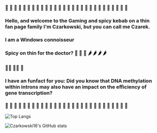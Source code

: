### 🚽  🚽  🚽  🚽  🚽  🚽  🚽  🚽  🚽  🚽  🚽  🚽  🚽  🚽  🚽  🚽  🚽  🚽  🚽  🚽  🚽  🚽  🚽  🚽  🚽  🚽  🚽  🚽 
### Hello, and welcome to the Gaming and spicy kebab on a thin fan page family I'm Czarkowski, but you can call me Czarek.
### I am a Windows connoisseur 
### Spicy on thin for the doctor? 🌯  🌯  🌯  🌶  🌶  🌶  🌶 
###  👨‍🦰 🧯💨 🕎
### I have an funfact for you: Did you know that DNA methylation within introns may also have an impact on the efficiency of gene transcription?
### 🚽  🚽  🚽  🚽  🚽  🚽  🚽  🚽  🚽  🚽  🚽  🚽  🚽  🚽  🚽  🚽  🚽  🚽  🚽  🚽  🚽  🚽  🚽  🚽  🚽  🚽  🚽  🚽  






![Top Langs](https://github-readme-stats.vercel.app/api/top-langs/?username=Czarkowski16&layout=compact&langs_count=8&theme=radical)

![Czarkowski16's GitHub stats](https://github-readme-stats.vercel.app/api?username=Czarkowski16&show_icons=true&theme=radical)







<!--
**Czarkowski16/Czarkowski16** is a ✨ _special_ ✨ repository because its `README.md` (this file) appears on your GitHub profile.

Here are some ideas to get you started:

- 🔭 I’m currently working on Asteria
- 🌱 I’m currently learning create games
- 👯 I’m looking to collaborate on ...
- 🤔 I’m looking for help with ...
- 💬 Ask me about ...
- 📫 How to reach me: ...
- 😄 Pronouns: He/Him
- ⚡ Fun fact: Did you know that DNA methylation within introns may have an impact on the efficiency of gene transcription?

-->
